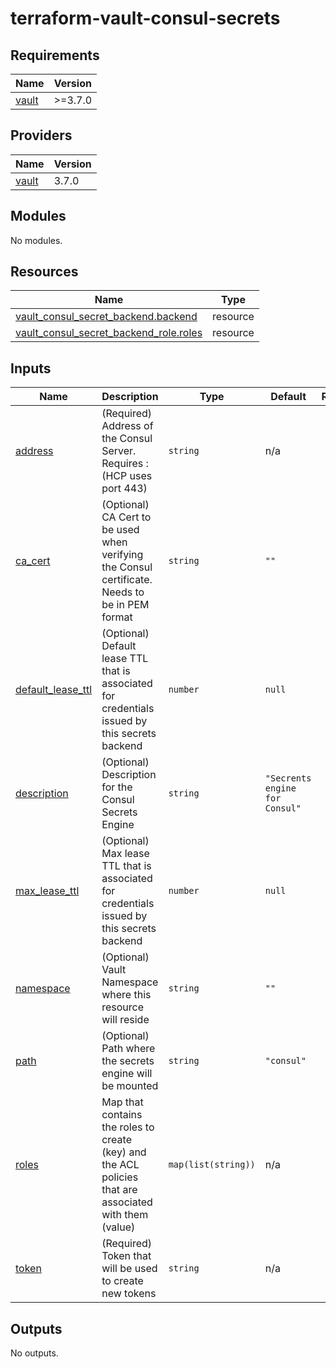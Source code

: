 # terraform-vault-consul-secrets

<!-- BEGINNING OF PRE-COMMIT-TERRAFORM DOCS HOOK -->
## Requirements

| Name | Version |
|------|---------|
| <a name="requirement_vault"></a> [vault](#requirement\_vault) | >=3.7.0 |

## Providers

| Name | Version |
|------|---------|
| <a name="provider_vault"></a> [vault](#provider\_vault) | 3.7.0 |

## Modules

No modules.

## Resources

| Name | Type |
|------|------|
| [vault_consul_secret_backend.backend](https://registry.terraform.io/providers/hashicorp/vault/latest/docs/resources/consul_secret_backend) | resource |
| [vault_consul_secret_backend_role.roles](https://registry.terraform.io/providers/hashicorp/vault/latest/docs/resources/consul_secret_backend_role) | resource |

## Inputs

| Name | Description | Type | Default | Required |
|------|-------------|------|---------|:--------:|
| <a name="input_address"></a> [address](#input\_address) | (Required) Address of the Consul Server. Requires <ip>:<port> (HCP uses port 443) | `string` | n/a | yes |
| <a name="input_ca_cert"></a> [ca\_cert](#input\_ca\_cert) | (Optional) CA Cert to be used when verifying the Consul certificate. Needs to be in PEM format | `string` | `""` | no |
| <a name="input_default_lease_ttl"></a> [default\_lease\_ttl](#input\_default\_lease\_ttl) | (Optional) Default lease TTL that is associated for credentials issued by this secrets backend | `number` | `null` | no |
| <a name="input_description"></a> [description](#input\_description) | (Optional) Description for the Consul Secrets Engine | `string` | `"Secrents engine for Consul"` | no |
| <a name="input_max_lease_ttl"></a> [max\_lease\_ttl](#input\_max\_lease\_ttl) | (Optional) Max lease TTL that is associated for credentials issued by this secrets backend | `number` | `null` | no |
| <a name="input_namespace"></a> [namespace](#input\_namespace) | (Optional) Vault Namespace where this resource will reside | `string` | `""` | no |
| <a name="input_path"></a> [path](#input\_path) | (Optional) Path where the secrets engine will be mounted | `string` | `"consul"` | no |
| <a name="input_roles"></a> [roles](#input\_roles) | Map that contains the roles to create (key) and the ACL policies that are associated with them (value) | `map(list(string))` | n/a | yes |
| <a name="input_token"></a> [token](#input\_token) | (Required) Token that will be used to create new tokens | `string` | n/a | yes |

## Outputs

No outputs.
<!-- END OF PRE-COMMIT-TERRAFORM DOCS HOOK -->
